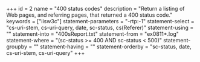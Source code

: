 +++
id = 2
name = "400 status codes"
description = "Return a listing of Web pages, and referring pages, that returned a 400 status code."
keywords = ["iisw3c"]
statement-parameters = "-rtp:-1"
statement-select = "cs-uri-stem, cs-uri-query, date, sc-status, cs(Referer)"
statement-using = ""
statement-into = "400sReport.txt"
statement-from = "ex0811*.log"
statement-where = "(sc-status >= 400 AND sc-status < 500)"
statement-groupby = ""
statement-having = ""
statement-orderby = "sc-status, date, cs-uri-stem, cs-uri-query"
+++

